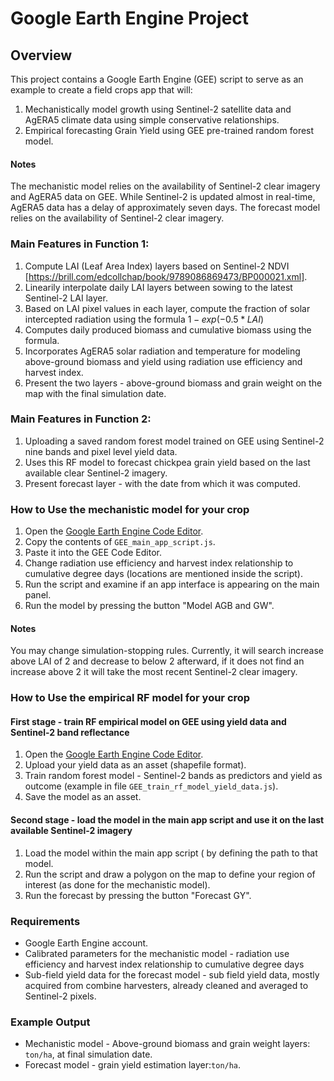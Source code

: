 # Google Earth Engine Project

## Overview
This project contains a Google Earth Engine (GEE) script to serve as an example to create a field crops app that will:
1. Mechanistically model growth using Sentinel-2 satellite data and AgERA5 climate data using simple conservative relationships. 
2. Empirical forecasting Grain Yield using GEE pre-trained random forest model.
   
#### Notes
The mechanistic model relies on the availability of Sentinel-2 clear imagery and AgERA5 data on GEE. While Sentinel-2 is updated almost in real-time, AgERA5 data has a delay of approximately seven days. The forecast model relies on the availability of Sentinel-2 clear imagery.

### Main Features in Function 1:
1. Compute LAI (Leaf Area Index) layers based on Sentinel-2 NDVI [https://brill.com/edcollchap/book/9789086869473/BP000021.xml].
2. Linearily interpolate daily LAI layers between sowing to the latest Sentinel-2 LAI layer.
3. Based on LAI pixel values in each layer, compute the fraction of solar intercepted radiation using the formula $1-exp(-0.5*LAI)$ 
4. Computes daily produced biomass and cumulative biomass using the formula.
5. Incorporates AgERA5 solar radiation and temperature for modeling above-ground biomass and yield using radiation use efficiency and harvest index.
6. Present the two layers - above-ground biomass and grain weight on the map with the final simulation date.

### Main Features in Function 2:
1. Uploading a saved random forest model trained on GEE using Sentinel-2 nine bands and pixel level yield data.
2. Uses this RF model to forecast chickpea grain yield based on the last available clear Sentinel-2 imagery.
3. Present forecast layer - with the date from which it was computed.

### How to Use the mechanistic model for your crop
1. Open the [Google Earth Engine Code Editor](https://code.earthengine.google.com/).
2. Copy the contents of `GEE_main_app_script.js`.
3. Paste it into the GEE Code Editor.
4. Change radiation use efficiency and harvest index relationship to cumulative degree days (locations are mentioned inside the script). 
5. Run the script and examine if an app interface is appearing on the main panel.
6. Run the model by pressing the button "Model AGB and GW".

#### Notes
You may change simulation-stopping rules. Currently, it will search increase above LAI of 2 and decrease to below 2 afterward, if it does not find an increase above 2 it will take the most recent Sentinel-2 clear imagery. 

### How to Use the empirical RF model for your crop
#### First stage - train RF empirical model on GEE using yield data and Sentinel-2 band reflectance 
1. Open the [Google Earth Engine Code Editor](https://code.earthengine.google.com/).
2. Upload your yield data as an asset (shapefile format).
3. Train random forest model - Sentinel-2 bands as predictors and yield as outcome (example in file `GEE_train_rf_model_yield_data.js`). 
4. Save the model as an asset.
#### Second stage - load the model in the main app script and use it on the last available Sentinel-2 imagery 
1. Load the model within the main app script ( by defining the path to that model.
2. Run the script and draw a polygon on the map to define your region of interest (as done for the mechanistic model). 
3. Run the forecast by pressing the button "Forecast GY".
   
### Requirements
- Google Earth Engine account.
- Calibrated parameters for the mechanistic model  - radiation use efficiency and harvest index relationship to cumulative degree days
- Sub-field yield data for the forecast model - sub field yield data, mostly acquired from combine harvesters, already cleaned and averaged to Sentinel-2 pixels. 

### Example Output
- Mechanistic model - Above-ground biomass and grain weight layers: `ton/ha`, at final simulation date. 
- Forecast model - grain yield estimation layer:`ton/ha`.

